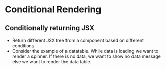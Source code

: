 # Conditional Rendering

## Conditionally returning JSX 

- Return different JSX tree from a component based on different conditions.
- Consider the example of a datatable. While data is loading we want to render a spinner. If there is no data, we want to show no data message else we want to render the data table.
